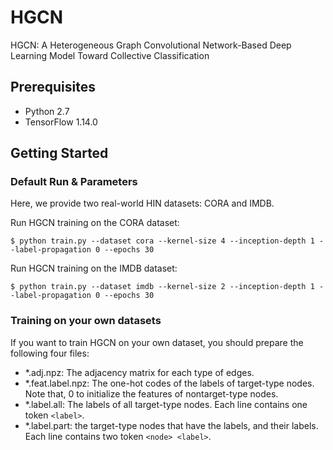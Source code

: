 # HGCN
HGCN: A Heterogeneous Graph Convolutional Network-Based Deep Learning Model Toward Collective Classification

## Prerequisites

- Python 2.7
- TensorFlow 1.14.0

## Getting Started

### Default Run & Parameters
Here, we provide two real-world HIN datasets: CORA and IMDB.

Run HGCN training on the CORA dataset:
```
$ python train.py --dataset cora --kernel-size 4 --inception-depth 1 --label-propagation 0 --epochs 30
```

Run HGCN training on the IMDB dataset:
```
$ python train.py --dataset imdb --kernel-size 2 --inception-depth 1 --label-propagation 0 --epochs 30
```

### Training on your own datasets

If you want to train HGCN on your own dataset, you should prepare the following four files:
- *.adj.npz: The adjacency matrix for each type of edges.
- *.feat.label.npz: The one-hot codes of the labels of target-type nodes. Note that, 0 to initialize the features of nontarget-type nodes.
- *.label.all: The labels of all target-type nodes. Each line contains one token `<label>`.
- *.label.part: the target-type nodes that have the labels, and their labels. Each line contains two token `<node> <label>`.
